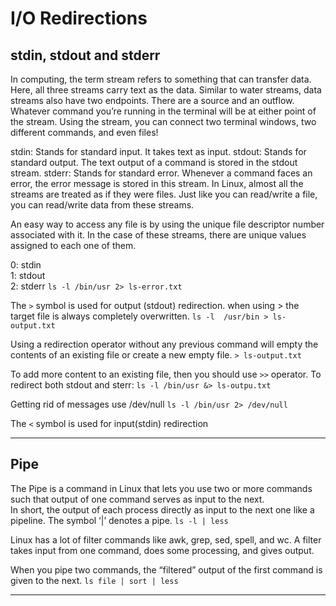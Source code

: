 # I/O Redirections
## stdin, stdout and stderr
In computing, the term stream refers to something that can transfer data. Here, all three streams carry text as the data.
Similar to water streams, data streams also have two endpoints. There are a source and an outflow. 
Whatever command you’re running in the terminal will be at either point of the stream. Using the stream, 
you can connect two terminal windows, two different commands, and even files!

stdin: Stands for standard input. It takes text as input.
stdout: Stands for standard output. The text output of a command is stored in the stdout stream.
stderr: Stands for standard error. Whenever a command faces an error, the error message is stored in this stream.
In Linux, almost all the streams are treated as if they were files. Just like you can read/write a file, you can read/write data from these streams.

An easy way to access any file is by using the unique file descriptor number associated with it. 
In the case of these streams, there are unique values assigned to each one of them.

0: stdin  
1: stdout  
2: stderr `ls -l /bin/usr 2> ls-error.txt`  

The `>` symbol is used for output (stdout) redirection. when using > the target file is always completely overwritten.
`ls -l  /usr/bin > ls-output.txt`

Using a redirection operator without any previous command will empty the contents of an existing file or create a new empty file.
`> ls-output.txt`

To add more content to an existing file, then you should use `>>` operator.
To redirect both stdout and sterr:
`ls -l /bin/usr &> ls-outpu.txt`

Getting rid of messages use /dev/null
`ls -l /bin/usr 2> /dev/null`

The `<` symbol is used for input(stdin) redirection
___
## Pipe
The Pipe is a command in Linux that lets you use two or more commands such that output of one command serves as input to the next.  
In short, the output of each process directly as input to the next one like a pipeline. The symbol ‘|’ denotes a pipe.
`ls -l | less`

Linux has a lot of filter commands like awk, grep, sed, spell, and wc. A filter takes input from one command, 
does some processing, and gives output.

When you pipe two commands, the “filtered” output of the first command is given to the next.
`ls file | sort | less`
___
